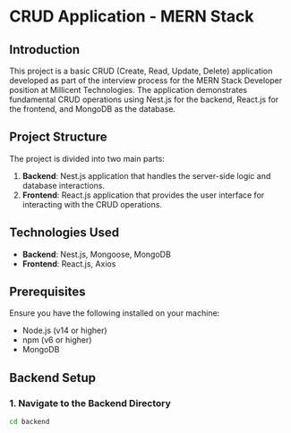 # CRUD Application - MERN Stack

## Introduction

This project is a basic CRUD (Create, Read, Update, Delete) application developed as part of the interview process for the MERN Stack Developer position at Millicent Technologies. The application demonstrates fundamental CRUD operations using Nest.js for the backend, React.js for the frontend, and MongoDB as the database.

## Project Structure

The project is divided into two main parts:
1. **Backend**: Nest.js application that handles the server-side logic and database interactions.
2. **Frontend**: React.js application that provides the user interface for interacting with the CRUD operations.

## Technologies Used

- **Backend**: Nest.js, Mongoose, MongoDB
- **Frontend**: React.js, Axios

## Prerequisites

Ensure you have the following installed on your machine:
- Node.js (v14 or higher)
- npm (v6 or higher)
- MongoDB

## Backend Setup

### 1. Navigate to the Backend Directory
```bash
cd backend
